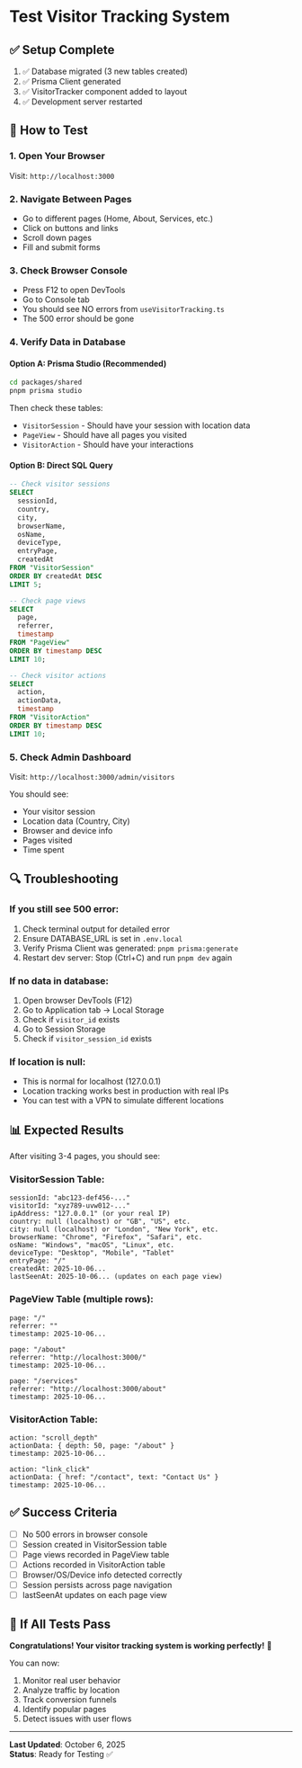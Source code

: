 # Test Visitor Tracking System

## ✅ Setup Complete

1. ✅ Database migrated (3 new tables created)
2. ✅ Prisma Client generated
3. ✅ VisitorTracker component added to layout
4. ✅ Development server restarted

## 🧪 How to Test

### 1. Open Your Browser
Visit: `http://localhost:3000`

### 2. Navigate Between Pages
- Go to different pages (Home, About, Services, etc.)
- Click on buttons and links
- Scroll down pages
- Fill and submit forms

### 3. Check Browser Console
- Press F12 to open DevTools
- Go to Console tab
- You should see NO errors from `useVisitorTracking.ts`
- The 500 error should be gone

### 4. Verify Data in Database

#### Option A: Prisma Studio (Recommended)
```bash
cd packages/shared
pnpm prisma studio
```
Then check these tables:
- `VisitorSession` - Should have your session with location data
- `PageView` - Should have all pages you visited
- `VisitorAction` - Should have your interactions

#### Option B: Direct SQL Query
```sql
-- Check visitor sessions
SELECT 
  sessionId,
  country,
  city,
  browserName,
  osName,
  deviceType,
  entryPage,
  createdAt
FROM "VisitorSession"
ORDER BY createdAt DESC
LIMIT 5;

-- Check page views
SELECT 
  page,
  referrer,
  timestamp
FROM "PageView"
ORDER BY timestamp DESC
LIMIT 10;

-- Check visitor actions
SELECT 
  action,
  actionData,
  timestamp
FROM "VisitorAction"
ORDER BY timestamp DESC
LIMIT 10;
```

### 5. Check Admin Dashboard
Visit: `http://localhost:3000/admin/visitors`

You should see:
- Your visitor session
- Location data (Country, City)
- Browser and device info
- Pages visited
- Time spent

## 🔍 Troubleshooting

### If you still see 500 error:
1. Check terminal output for detailed error
2. Ensure DATABASE_URL is set in `.env.local`
3. Verify Prisma Client was generated: `pnpm prisma:generate`
4. Restart dev server: Stop (Ctrl+C) and run `pnpm dev` again

### If no data in database:
1. Open browser DevTools (F12)
2. Go to Application tab → Local Storage
3. Check if `visitor_id` exists
4. Go to Session Storage
5. Check if `visitor_session_id` exists

### If location is null:
- This is normal for localhost (127.0.0.1)
- Location tracking works best in production with real IPs
- You can test with a VPN to simulate different locations

## 📊 Expected Results

After visiting 3-4 pages, you should see:

### VisitorSession Table:
```
sessionId: "abc123-def456-..."
visitorId: "xyz789-uvw012-..."
ipAddress: "127.0.0.1" (or your real IP)
country: null (localhost) or "GB", "US", etc.
city: null (localhost) or "London", "New York", etc.
browserName: "Chrome", "Firefox", "Safari", etc.
osName: "Windows", "macOS", "Linux", etc.
deviceType: "Desktop", "Mobile", "Tablet"
entryPage: "/"
createdAt: 2025-10-06...
lastSeenAt: 2025-10-06... (updates on each page view)
```

### PageView Table (multiple rows):
```
page: "/"
referrer: ""
timestamp: 2025-10-06...

page: "/about"
referrer: "http://localhost:3000/"
timestamp: 2025-10-06...

page: "/services"
referrer: "http://localhost:3000/about"
timestamp: 2025-10-06...
```

### VisitorAction Table:
```
action: "scroll_depth"
actionData: { depth: 50, page: "/about" }
timestamp: 2025-10-06...

action: "link_click"
actionData: { href: "/contact", text: "Contact Us" }
timestamp: 2025-10-06...
```

## ✅ Success Criteria

- [ ] No 500 errors in browser console
- [ ] Session created in VisitorSession table
- [ ] Page views recorded in PageView table
- [ ] Actions recorded in VisitorAction table
- [ ] Browser/OS/Device info detected correctly
- [ ] Session persists across page navigation
- [ ] lastSeenAt updates on each page view

## 🎉 If All Tests Pass

**Congratulations! Your visitor tracking system is working perfectly!** 🚀

You can now:
1. Monitor real user behavior
2. Analyze traffic by location
3. Track conversion funnels
4. Identify popular pages
5. Detect issues with user flows

---

**Last Updated**: October 6, 2025  
**Status**: Ready for Testing ✅
